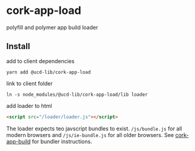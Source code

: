 # cork-app-load
polyfill and polymer app build loader

## Install

add to client dependencies

```
yarn add @ucd-lib/cork-app-load
```

link to client folder

```
ln -s node_modules/@ucd-lib/cork-app-load/lib loader
```

add loader to html

```html
<script src="/loader/loader.js"></script>
```

The loader expects teo javscript bundles to exist. `/js/bundle.js` for all modern browsers and `/js/ie-bundle.js` for all older browsers.  See [cork-app-build](https://github.com/UCDavisLibrary/cork-app-build) for bundler instructions.